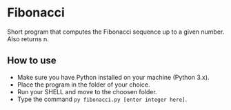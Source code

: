 # Fibonacci
 Short program that computes the Fibonacci sequence up to a given number.
 Also returns n.
 
 ## How to use
- Make sure you have Python installed on your machine (Python 3.x).
- Place the program in the folder of your choice.
- Run your SHELL and move to the choosen folder.
- Type the command `py fibonacci.py [enter integer here]`.
